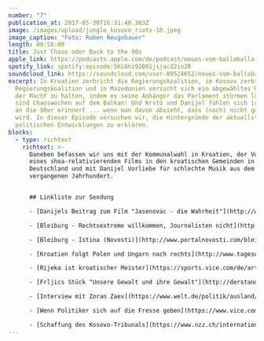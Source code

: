```yaml
---
number: "7"
publication_at: 2017-05-30T16:31:40.363Z
image: /images/upload/jungle_kosovo_riots-10.jpeg
image_caption: "Foto: Ruben Neugebauer"
length: 00:58:00
title: Just Chaos oder Back to the 90s
apple_link: https://podcasts.apple.com/de/podcast/neues-vom-ballaballa-balkan-episode-07-just-chaos-oder/id1170436903?i=1000385948252
spotify_link: spotify:episode:5Ki8hi92B01jijacZ2in2R
soundcloud_link: https://soundcloud.com/user-89524652/neues-vom-ballaballa-balkan-episode-07-just-chaos-oder-back-to-the-90s
excerpt: In Kroatien zerbricht die Regierungskoalition, im Kosovo zerbricht die
  Regierungskoalition und in Mazedonien versucht sich ein abgewähltes Regime an
  der Macht zu halten, indem es seine Anhänger das Parlament stürmen lässt. Es
  sind Chaoswochen auf dem Balkan! Und Krsto und Danijel fühlen sich irgendwie
  an die 90er erinnert ... wenn man davon absieht, dass (noch) nicht geschossen
  wird. In dieser Episode versuchen wir, die Hintergründe der aktuellsten
  politischen Entwicklungen zu erklären.
blocks:
  - type: richtext
    richtext: >-
      Daneben befassen wir uns mit der Kommunalwahl in Kroatien, der Vorführung
      eines shoa-relativierenden Films in den kroatischen Gemeinden in
      Deutschland und mit Danijel Vorliebe für schlechte Musik aus dem
      vergangenen Jahrhundert.


      ## Linkliste zur Sendung

      - [Danijels Beitrag zum Film "Jasenovac - die Wahrheit"](http://www.fr.de/kultur/kino/jasenovac-die-wahrheit-kroatische-geschichtsfaelschung-auf-der-leinwand-a-1281531)

      - [Bleiburg - Rechtsextreme willkommen, Journalisten nicht](http://derstandard.at/2000057908022/Bleiburg-Rechtsextreme-willkommen-Journalisten-nicht)

      - [Bleiburg - Istina (Novosti)](http://www.portalnovosti.com/bleiburg-istina)

      - [Kroatien folgt Polen und Ungarn nach rechts](http://www.tageswoche.ch/de/2017_19/international/749719/)

      - [Rijeka ist kroatischer Meister](https://sports.vice.com/de/article/wie-das-kleine-hnk-rijeka-die-korrupte-herrschaft-von-dinamo-zagreb-beendete)

      - [Frljics Stück "Unsere Gewalt und ihre Gewalt"](http://derstandard.at/2000037901613/Unsere-Gewalt-und-eure-Gewalt-Rache-ist-Schweinskopf)

      - [Interview mit Zoran Zaev](https://www.welt.de/politik/ausland/article164118860/Sie-wollten-uns-toeten-das-war-ihr-einziges-Ziel.html)

      - [Wenn Politiker sich auf die Fresse geben](https://www.vice.com/de/article/wenn-politiker-sich-auf-die-fresse-geben)

      - [Schaffung des Kosovo-Tribunals](https://www.nzz.ch/international/das-neue-kosovo-tribunal-der-lange-weg-zur-gerechtigkeit-ld.1296016)
---
```

